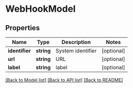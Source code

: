 # WebHookModel

## Properties
Name | Type | Description | Notes
------------ | ------------- | ------------- | -------------
**identifier** | **string** | System identifier | [optional] 
**url** | **string** | URL | [optional] 
**label** | **string** | label | [optional] 

[[Back to Model list]](../README.md#documentation-for-models) [[Back to API list]](../README.md#documentation-for-api-endpoints) [[Back to README]](../README.md)


